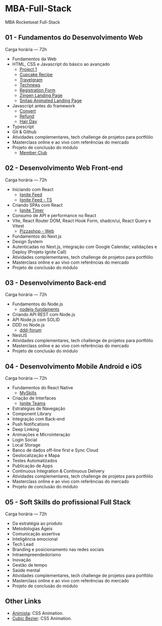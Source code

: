 # MBA-Full-Stack

MBA Rocketseat Full-Stack

## 01 - Fundamentos do Desenvolvimento Web

Carga horária — 72h

- Fundamentos da Web
- HTML, CSS e Javascript do básico ao avançado
  - [Project 1](https://douglasdl.github.io/MBA-Full-Stack/projeto/)
  - [Cupcake Recipe](https://douglasdl.github.io/MBA-Full-Stack/receita/)
  - [Travelgram](https://douglasdl.github.io/MBA-Full-Stack/travelgram/)
  - [Technews](https://douglasdl.github.io/MBA-Full-Stack/technews/)
  - [Registration Form](https://douglasdl.github.io/MBA-Full-Stack/registration-form)
  - [Zingen Landing Page](https://douglasdl.github.io/MBA-Full-Stack/zingen)
  - [Snitap Animated Landing Page](https://douglasdl.github.io/MBA-Full-Stack/snitap)
- Javascript antes do framework
  - [Convert](https://douglasdl.github.io/MBA-Full-Stack/convert)
  - [Refund](https://douglasdl.github.io/MBA-Full-Stack/refund)
  - [Hair Day](https://douglasdl.github.io/MBA-Full-Stack/hair-day/dist/index.html)
- Typescript
- Git & Github
- Atividades complementares, tech challenge de projetos para portfólio
- Masterclass online e ao vivo com referências do mercado
- Projeto de conclusão do módulo
  - [Member Club](https://douglasdl.github.io/MBA-Full-Stack/member-club/dist/index.html)

## 02 - Desenvolvimento Web Front-end

Carga horária — 72h

- Iniciando com React
  - [Ignite Feed](https://douglasdl.github.io/MBA-Full-Stack/ignite-feed)
  - [Ignite Feed - TS](https://douglasdl.github.io/MBA-Full-Stack/ignite-feed-ts)
- Criando SPAs com React
  - [Ignite Timer](https://douglasdl.github.io/MBA-Full-Stack/ignite-timer)
- Consumo de API e performance no React
- Vite, React Router DOM, React Hook Form, shadcn/ui, React Query e Vitest
  - [Pizzashop - Web](https://douglasdl.github.io/MBA-Full-Stack/pizzashop-web)
- Fundamentos do Next.js
- Design System
- Autenticadas no Next.js, integração com Google Calendar, validações e Deploy (Projeto Ignite Call)
- Atividades complementares, tech challenge de projetos para portfólio
- Masterclass online e ao vivo com referências do mercado
- Projeto de conclusão do módulo

## 03 - Desenvolvimento Back-end

Carga horária — 72h

- Fundamentos do Node.js
  - [nodejs-fundaments](https://douglasdl.github.io/MBA-Full-Stack/nodejs-fundaments)
- Criando API REST com Node.js
- API Node.js com SOLID
- DDD no Node.js
  - [ddd-forum](https://douglasdl.github.io/ddd-forum)
- NestJS
- Atividades complementares, tech challenge de projetos para portfólio
- Masterclass online e ao vivo com referências do mercado
- Projeto de conclusão do módulo

## 04 - Desenvolvimento Mobile Android e iOS

Carga horária — 72h

- Fundamentos do React Native
  - [MySkills](https://github.com/douglasdl/MySkills) 
- Criação de Interfaces
  - [Ignite Teams](https://github.com/douglasdl/IgniteTeams)
- Estratégias de Navegação
- Component Library
- Integração com Back-end
- Push Notifications
- Deep Linking
- Animações e Microinteração
- Login Social
- Local Storage
- Banco de dados off-line first e Sync Cloud
- Geolocalização e Mapa
- Testes Automatizados
- Publicação de Apps
- Continuous Integration & Continuous Delivery
- Atividades complementares, tech challenge de projetos para portfólio
- Masterclass online e ao vivo com referências do mercado
- Projeto de conclusão do módulo

## 05 - Soft Skills do profissional Full Stack

Carga horária — 72h

- Da estratégia ao produto
- Metodologias Ágeis
- Comunicação assertiva
- Inteligência emocional
- Tech Lead
- Branding e posicionamento nas redes sociais
- Intraempreendedorismo
- Inovação
- Gestão de tempo
- Saúde mental
- Atividades complementares, tech challenge de projetos para portfólio
- Masterclass online e ao vivo com referências do mercado
- Projeto de conclusão do módulo

## Other Links

- [Animista](https://animista.net/): CSS Animation.
- [Cubic Bezier](https://cubic-bezier.com/#.17,.67,.83,.67): CSS Animation.
